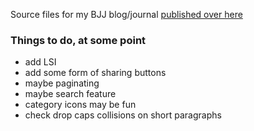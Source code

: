 Source files for my BJJ blog/journal [published over here](http://yannick-lohse.fr/bjj)

### Things to do, at some point

- add LSI
- add some form of sharing buttons
- maybe paginating
- maybe search feature
- category icons may be fun
- check drop caps collisions on short paragraphs